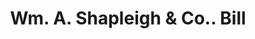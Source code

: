 ---
doi: 10.7916/D893255X
date_other: '1870'
date_other_textual: 1870-1879
form: printed ephemera
genre:
- Invoices
name:
- Wm. A. Shapleigh & Co.
object_in_context_url: https://biggert.cul.columbia.edu/items/view/ave_biggert_00476
subject_hierarchical_geographic:
- Boston, Massachusetts, United States
subject_name:
- Wm. A. Shapleigh & Co.
title: Wm. A. Shapleigh & Co.. Bill
sort_title: Wm. A. Shapleigh & Co.. Bill
call_number: ave_biggert_00476
coordinates:
- 42.35805555555556,-71.06361111111111
pid: ave_biggert_00476
identifiers: ave_biggert_00476
thumbnail: https://derivativo-3.library.columbia.edu/iiif/2/ldpd:344181/full/!256,256/0/native.jpg
permalink: "/items/ave_biggert_00476/"
layout: iiif-image-page
---